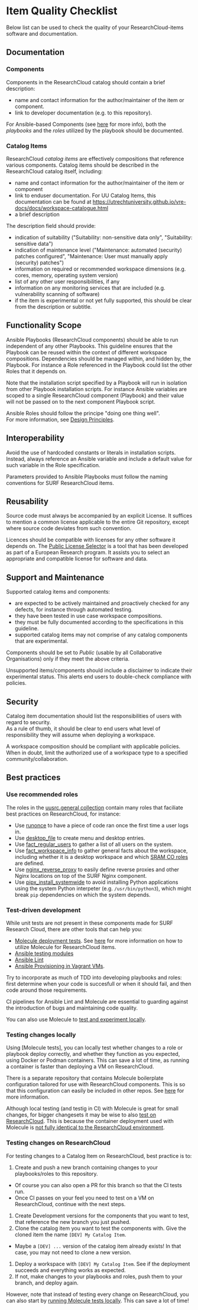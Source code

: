 # Item Quality Checklist
Below list can be used to check the quality of your ResearchCloud-items software and documentation.

## Documentation

### Components

Components in the ResearchCloud catalog should contain a brief description:

- name and contact information for the author/maintainer of the item or component.
- link to developer documentation (e.g. to this repository).

For Ansible-based Components (see [here](./index.md#a-note-on-windows) for more info), both the *playbooks* and the *roles* utilized by the playbook should be documented.

### Catalog Items

ResearchCloud _catalog items_ are effectively compositions that reference various components. Catalog items should be described in the ResearchCloud catalog itself, including:

- name and contact information for the author/maintainer of the item or component   
- link to enduser documentation. For UU Catalog Items, this documentation can be found at https://utrechtuniversity.github.io/vre-docs/docs/workspace-catalogue.html
- a brief description

The description field should provide:

- indication of suitability ("Suitability: non-sensitive data only", "Suitability: sensitive data")
- indication of maintenance level ("Maintenance: automated (security) patches configured", 
"Maintenance: User must manually apply (security) patches")
- information on required or recommended workspace dimensions (e.g. cores, memory, operating system version)    
- list of any other user responsibilities, if any     
- information on any monitoring services that are included (e.g. vulnerability scanning of software)
- if the item is experimental or not yet fully supported, this should be clear from the description or subtitle.

## Functionality Scope
Ansible Playbooks (ResearchCloud components) should be able to run independent of any other Playbooks. This guideline 
ensures that the Playbook can be reused within the context of different workspace compositions.
Dependencies should be managed within, and hidden by, the Playbook. For instance a Role referenced in the Playbook
could list the other Roles that it depends on. 

Note that the installation script specified by a Playbook will run in isolation from other Playbook installation scripts. 
For instance Ansible variables are scoped to a single ResearchCloud component (Playbook) and their value will not be 
passed on to the next component Playbook script.

Ansible Roles should follow the principe "doing one thing well".  
For more information, see [Design Principles](./design_principles.md).


## Interoperability
Avoid the use of hardcoded constants or literals in installation scripts. 
Instead, always reference an Ansible variable and include a default value for such variable in the Role specification.

Parameters provided to Ansible Playbooks must follow the naming conventions for SURF ResearchCloud items.

## Reusability
Source code must always be accompanied by an explicit License. It suffices to mention a common license applicable to the
entire Git repository, except where source code deviates from such convention.

Licences should be compatible with licenses for any other software it depends on. 
The [Public License Selector](https://ufal.github.io/public-license-selector) is a tool that has been developed as 
part of a European Research program. It assists you to select an appropriate and compatible license for software and data.


## Support and Maintenance

Supported catalog items and components:

- are expected to be actively maintained and proactively checked for any defects, for instance through automated testing.
- they have been tested in use case workspace compositions.
- they must be fully documented according to the specifications in this guideline.
- supported catalog items may not comprise of any catalog components that are experimental.

Components should be set to *Public* (usable by all Collaborative Organisations) only if they meet the above criteria.

Unsupported items/components should include a disclaimer to indicate their experimental status. This alerts end users to double-check
compliance with policies.

## Security 
Catalog item documentation should list the responsibilities of users with regard to security.  
As a rule of thumb, it should be clear to end users what level of responsibility they will assume when deploying
a workspace.

A workspace composition should be compliant with applicable policies. When in doubt, limit the authorized use of a 
workspace type to a specified community/collaboration.

## Best practices

### Use recommended roles

The roles in the [uusrc.general collection](./index.md#installing-as-a-collection) contain many roles that faciliate best practices on ResearchCloud, for instance:

- Use [runonce](roles/runonce.md) to have a piece of code ran once the first time a user logs in.
- Use [desktop_file](roles/desktop_file.md) to create menu and desktop entries.
- Use [fact_regular_users](roles/fact_regular_users.md) to gather a list of all users on the system.
- Use [fact_workspace_info](roles/fact_workspace_info.md) to gather general facts about the workspace, including whether it is a desktop workspace and which [SRAM CO roles](https://utrechtuniversity.github.io/vre-docs/docs/glossary.html#collaboration) are defined.
- Use [nginx_reverse_proxy](roles/nginx_reverse_proxy.md) to easily define reverse proxies and other Nginx locations on top of the SURF Nginx component.
- Use [pipx_install_systemwide](roles/pipx_install_systemwide.md) to avoid installing Python applications using the system Python interpeter (e.g. `/usr/bin/python3`), which might break `pip` dependencies on which the system depends.

### Test-driven development

While unit tests are not present in these components made for SURF Research Cloud, there are other tools that can help you:

- [Molecule deployment tests](https://github.com/ansible/molecule). See [here](https://github.com/UtrechtUniversity/SRC-molecule) for more information on how to utilize Molecule for ResearchCloud items.
- [Ansible testing modules](https://docs.ansible.com/ansible/latest/reference_appendices/test_strategies.html)
- [Ansible Lint](https://ansible-lint.readthedocs.io/en/latest/)
- [Ansible Provisioning in Vagrant VMs](https://www.vagrantup.com/docs/provisioning/ansible).

Try to incorporate as much of TDD into developing playbooks and roles: first determine when your code is succesfull or when it should fail, and then code around those requirements.

CI pipelines for Ansible Lint and Molecule are essential to guarding against the introduction of bugs and maintaining code quality.

You can also use Molecule to [test and experiment locally](#testing-changes-locally).

### Testing changes locally

Using [Molecule tests], you can locally test whether changes to a role or playbook deploy correctly, and whether they function as you expected, using Docker or Podman containers. This can save a lot of time, as running a container is faster than deploying a VM on ResearchCloud.

There is a separate repository that contains Molecule boilerplate configuration tailored for use with ResearchCloud components. This is so that this configuration can easily be included in other repos. See [here](https://github.com/UtrechtUniversity/SRC-molecule) for more information.

Although local testing (and testig in CI) with Molecule is great for small changes, for bigger changesets it may be wise to also [test on ResearchCloud](#testing-changes-on-researchcloud). This is because the container deployment used with Molecule is [not fully identical to the ResearchCloud environment](https://github.com/UtrechtUniversity/SRC-test-workspace#limitations).

### Testing changes on ResearchCloud

For testing changes to a Catalog Item on ResearchCloud, best practice is to:

1. Create and push a new branch containing changes to your playbooks/roles to this repository.
  * Of course you can also open a PR for this branch so that the CI tests run.
  * Once CI passes on your feel you need to test on a VM on ResearchCloud, continue with the next steps.
1. Create Development versions for the components that you want to test, that reference the new branch you just pushed.
1. Clone the catalog item you want to test the components with. Give the cloned item the name `[DEV] My Catalog Item`.
  * Maybe a `[DEV] ...` version of the catalog item already exists! In that case, you may not need to clone a new version.
1. Deploy a workspace with `[DEV] My Catalog Item`. See if the deployment succeeds and everything works as expected.
1. If not, make changes to your playbooks and roles, push them to your branch, and deploy again.

However, note that instead of testing every change on ResearchCloud, you can also start by [running Molecule tests locally](#testing-changes-locally). This can save a lot of time!